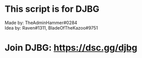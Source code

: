 # This script is for DJBG<br />
Made by: TheAdminHammer#0284<br />
Idea by: Raven#1311, BladeOfTheKazoo#9751<br />

# Join DJBG: https://dsc.gg/djbg

